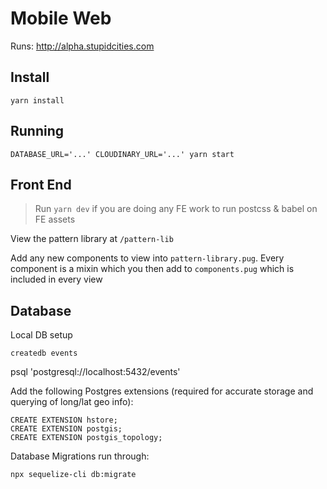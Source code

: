 # Mobile Web

Runs: http://alpha.stupidcities.com

## Install

```
yarn install
```

## Running

```
DATABASE_URL='...' CLOUDINARY_URL='...' yarn start
```

## Front End

> Run `yarn dev` if you are doing any FE work to run postcss & babel on FE assets

View the pattern library at `/pattern-lib`

Add any new components to view into `pattern-library.pug`. Every component is a mixin which you then add to `components.pug` which is included in every view


## Database

Local DB setup

```
createdb events
```

psql 'postgresql://localhost:5432/events'

Add the following Postgres extensions (required for accurate storage and querying of long/lat geo info):

```
CREATE EXTENSION hstore;
CREATE EXTENSION postgis;
CREATE EXTENSION postgis_topology;
```

Database Migrations run through:

```
npx sequelize-cli db:migrate
```

